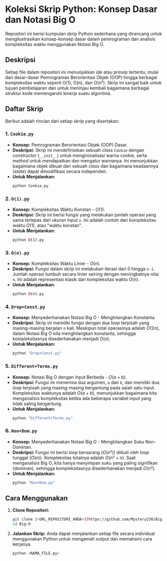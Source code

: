 # Koleksi Skrip Python: Konsep Dasar dan Notasi Big O

Repositori ini berisi kumpulan skrip Python sederhana yang dirancang untuk mengilustrasikan konsep-konsep dasar dalam pemrograman dan analisis kompleksitas waktu menggunakan Notasi Big O.

## Deskripsi

Setiap file dalam repositori ini menunjukkan ide atau prinsip tertentu, mulai dari dasar-dasar Pemrograman Berorientasi Objek (OOP) hingga berbagai kompleksitas waktu seperti O(1), O(n), dan O(n²). Skrip ini sangat baik untuk tujuan pembelajaran dan untuk meninjau kembali bagaimana berbagai struktur kode memengaruhi kinerja suatu algoritma.

## Daftar Skrip

Berikut adalah rincian dari setiap skrip yang disertakan:

### 1. `Cookie.py`

* **Konsep:** Pemrograman Berorientasi Objek (OOP) Dasar.
* **Deskripsi:** Skrip ini mendefinisikan sebuah *class* `Cookie` dengan *constructor* (`__init__`) untuk menginisialisasi warna cookie, serta *method* untuk mendapatkan dan mengatur warnanya. Ini menunjukkan bagaimana objek dibuat dari sebuah *class* dan bagaimana keadaannya (*state*) dapat dimodifikasi secara independen.
* **Untuk Menjalankan:**
    ```bash
    python Cookie.py
    ```

### 2. `O(1).py`

* **Konsep:** Kompleksitas Waktu Konstan - $O(1)$.
* **Deskripsi:** Skrip ini berisi fungsi yang melakukan jumlah operasi yang sama terlepas dari ukuran input `n`. Ini adalah contoh dari kompleksitas waktu $O(1)$, atau "waktu konstan".
* **Untuk Menjalankan:**
    ```bash
    python O(1).py
    ```

### 3. `O(n).py`

* **Konsep:** Kompleksitas Waktu Linier - $O(n)$.
* **Deskripsi:** Fungsi dalam skrip ini melakukan iterasi dari 0 hingga `n-1`. Jumlah operasi tumbuh secara linier seiring dengan meningkatnya nilai `n`. Ini adalah representasi klasik dari kompleksitas waktu $O(n)$.
* **Untuk Menjalankan:**
    ```bash
    python O(n).py
    ```

### 4. `Drop+Const.py`

* **Konsep:** Menyederhanakan Notasi Big O - Menghilangkan Konstanta.
* **Deskripsi:** Skrip ini memiliki fungsi dengan dua *loop* terpisah yang masing-masing berjalan `n` kali. Meskipun total operasinya adalah $O(2n)$, dalam Notasi Big O kita menghilangkan konstanta, sehingga kompleksitasnya disederhanakan menjadi $O(n)$.
* **Untuk Menjalankan:**
    ```bash
    python "Drop+Const.py"
    ```

### 5. `Different+Terms.py`

* **Konsep:** Notasi Big O dengan Input Berbeda - $O(a + b)$.
* **Deskripsi:** Fungsi ini menerima dua argumen, `a` dan `b`, dan memiliki dua *loop* terpisah yang masing-masing bergantung pada salah satu input. Kompleksitas waktunya adalah $O(a + b)$, menunjukkan bagaimana kita menganalisis kompleksitas ketika ada beberapa variabel input yang tidak saling bergantung.
* **Untuk Menjalankan:**
    ```bash
    python "Different+Terms.py"
    ```

### 6. `Non+Dom.py`

* **Konsep:** Menyederhanakan Notasi Big O - Menghilangkan Suku Non-Dominan.
* **Deskripsi:** Fungsi ini berisi *loop* bersarang ($O(n²)$) diikuti oleh *loop* tunggal ($O(n)$). Kompleksitas totalnya adalah $O(n² + n)$. Saat menganalisis Big O, kita hanya menyimpan suku yang paling signifikan (dominan), sehingga kompleksitasnya disederhanakan menjadi $O(n²)$.
* **Untuk Menjalankan:**
    ```bash
    python "Non+Dom.py"
    ```

## Cara Menggunakan

1.  **Clone Repositori:**
    ```bash
    git clone [<URL_REPOSITORI_ANDA>](https://github.com/Mystery230/Big-O.git)
    cd Big-O
    ```
2.  **Jalankan Skrip:**
    Anda dapat menjalankan setiap file secara individual menggunakan Python untuk mengamati output dan memahami cara kerjanya.
    ```bash
    python <NAMA_FILE.py>
    ```
